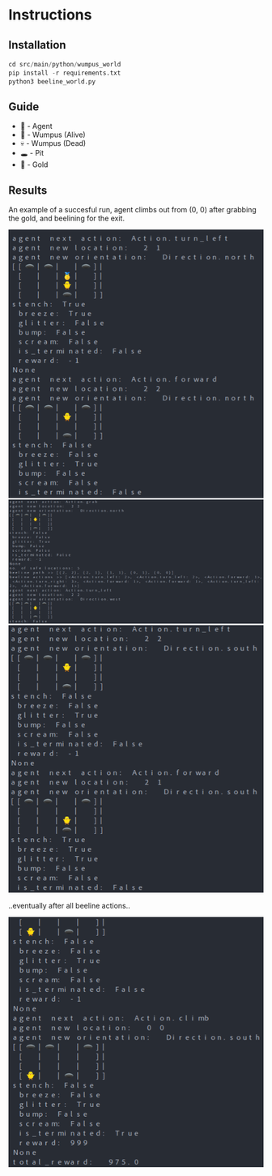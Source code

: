 # Instructions

## Installation

```python
cd src/main/python/wumpus_world
pip install -r requirements.txt
python3 beeline_world.py
```

## Guide

- :hatched_chick: - Agent
- :space_invader: - Wumpus (Alive)
- :skull: - Wumpus (Dead)
- :hole: - Pit
- :1st_place_medal: - Gold

## Results

An example of a succesful run, agent climbs out from (0, 0) after grabbing the gold, and beelining for the exit.

![1](assets/screenshot_1.png)
![2](assets/screenshot_2.png)
![3](assets/screenshot_3.png)

..eventually after all beeline actions..

![4](assets/screenshot_4.png)